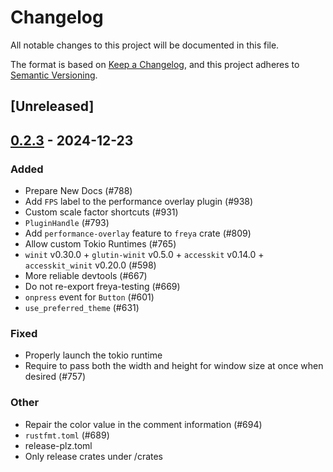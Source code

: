 # Changelog

All notable changes to this project will be documented in this file.

The format is based on [Keep a Changelog](https://keepachangelog.com/en/1.0.0/),
and this project adheres to [Semantic Versioning](https://semver.org/spec/v2.0.0.html).

## [Unreleased]

## [0.2.3](https://github.com/marc2332/freya/compare/freya-v0.2.2...freya-v0.2.3) - 2024-12-23

### Added

- Prepare New Docs (#788)
- Add `FPS` label to the performance overlay plugin (#938)
- Custom scale factor shortcuts (#931)
- `PluginHandle` (#793)
- Add `performance-overlay` feature to `freya` crate (#809)
- Allow custom Tokio Runtimes (#765)
- `winit` v0.30.0 + `glutin-winit` v0.5.0 + `accesskit` v0.14.0 + `accesskit_winit` v0.20.0  (#598)
- More reliable devtools (#667)
- Do not re-export freya-testing (#669)
- `onpress` event for `Button` (#601)
- `use_preferred_theme` (#631)

### Fixed

- Properly launch the tokio runtime
- Require to pass both the width and height for window size at once when desired (#757)

### Other

- Repair the color value in the comment information (#694)
- `rustfmt.toml` (#689)
- release-plz.toml
- Only release crates under /crates
